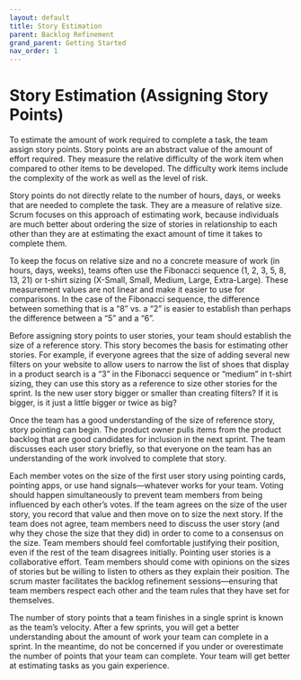```yaml
---
layout: default
title: Story Estimation
parent: Backlog Refinement
grand_parent: Getting Started
nav_order: 1
---
```


# Story Estimation (Assigning Story Points)

To estimate the amount of work required to complete a task, the team assign story points. Story points are an abstract value of the amount of effort 
required. They measure the relative difficulty of the work item when compared to other items to be developed. The difficulty work items include the 
complexity of the work as well as the level of risk. 

Story points do not directly relate to the number of hours, days, or weeks that are needed to complete the task. They are a measure of relative size. 
Scrum focuses on this approach of estimating work, because individuals are much better about ordering the size of stories in relationship to each 
other than they are at estimating the exact amount of time it takes to complete them.

To keep the focus on relative size and no a concrete measure of work (in hours, days, weeks), teams often use the Fibonacci sequence (1, 2, 3, 5, 8, 13, 21) 
or t-shirt sizing (X-Small, Small, Medium, Large, Extra-Large). These measurement values are not linear and make it easier to use for comparisons. 
In the case of the Fibonacci sequence, the difference between something that is a “8” vs. a “2” is easier to establish than perhaps the difference 
between a “5” and a “6”.

Before assigning story points to user stories, your team should establish the size of a reference story. This story becomes the basis for estimating 
other stories.  For example, if everyone agrees that the size of adding several new filters on your website to allow users to narrow the list of shoes 
that display in a product search is a “3” in the Fibonacci sequence or “medium” in t-shirt sizing, they can use this story as a reference to size other 
stories for the sprint. Is the new user story bigger or smaller than creating filters? If it is bigger, is it just a little bigger or twice as big?

Once the team has a good understanding of the size of reference story, story pointing can begin. The product owner pulls items from the product backlog 
that are good candidates for inclusion in the next sprint. The team discusses each user story briefly, so that everyone on the team has an understanding 
of the work involved to complete that story. 

Each member votes on the size of the first user story using pointing cards, pointing apps, or use hand signals—whatever works for your team. Voting 
should happen simultaneously to prevent team members from being influenced by each other’s votes. If the team agrees on the size of the user story, 
you record that value and then move on to size the next story. If the team does not agree, team members need to discuss the user story (and why they 
chose the size that they did) in order to come to a consensus on the size. Team members should feel comfortable justifying their position, even if the 
rest of the team disagrees initially. Pointing user stories is a collaborative effort. Team members should come with opinions on the sizes of stories 
but be willing to listen to others as they explain their position. The scrum master facilitates the backlog refinement sessions—ensuring that team members 
respect each other and the team rules that they have set for themselves.

The number of story points that a team finishes in a single sprint is known as the team’s velocity. After a few sprints, you will get a better 
understanding about the amount of work your team can complete in a sprint. In the meantime, do not be concerned if you under or overestimate the number 
of points that your team can complete. Your team will get better at estimating tasks as you gain experience. 

